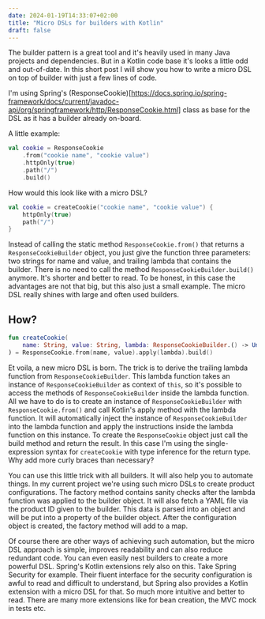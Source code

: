 ```yaml
---
date: 2024-01-19T14:33:07+02:00
title: "Micro DSLs for builders with Kotlin"
draft: false
---
```

The builder pattern is a great tool and it's heavily used in many Java projects and dependencies. But in a Kotlin code base it's looks a little odd and out-of-date. In this short post I will show you how to write a micro DSL on top of builder with just a few lines of code.

I'm using Spring's (ResponseCookie)[https://docs.spring.io/spring-framework/docs/current/javadoc-api/org/springframework/http/ResponseCookie.html] class as base for the DSL as it has a builder already on-board.

A little example:

~~~ kotlin
val cookie = ResponseCookie
    .from("cookie name", "cookie value")
    .httpOnly(true)
    .path("/")
    .build()
~~~

How would this look like with a micro DSL?

~~~ kotlin
val cookie = createCookie("cookie name", "cookie value") {
    httpOnly(true)
    path("/")
}
~~~

Instead of calling the static method `ResponseCookie.from()` that returns a `ResponseCookieBuilder` object, you just give the function three parameters: two strings for name and value, and trailing lambda that contains the builder. There is no need to call the method `ResponseCookieBuilder.build()` anymore. It's shorter and better to read. To be honest, in this case the advantages are not that big, but this also just a small example. The micro DSL really shines with large and often used builders.

## How?

~~~ kotlin
fun createCookie(
    name: String, value: String, lambda: ResponseCookieBuilder.() -> Unit
) = ResponseCookie.from(name, value).apply(lambda).build()
~~~ 

Et voila, a new micro DSL is born. The trick is to derive the trailing lambda function from `ResponseCookieBuilder`. This lambda function takes an instance of `ResponseCookieBuilder` as context of `this`, so it's possible to access the methods of `ResponseCookieBuilder` inside the lambda function. All we have to do is to create an instance of `ResponseCookieBuilder` with `ResponseCookie.from()` and call Kotlin's apply method with the lambda function. It will automatically inject the instance of `ResponseCookieBuilder` into the lambda function and apply the instructions inside the lambda function on this instance. To create the `ResponseCookie` object just call the build method and return the result. In this case I'm using the single-expression syntax for `createCookie` with type inference for the return type. Why add more curly braces than necessary?

You can use this little trick with all builders. It will also help you to automate things. In my current project we're using such micro DSLs to create product configurations. The factory method contains sanity checks after the lambda function was applied to the builder object. It will also fetch a YAML file via the product ID given to the builder. This data is parsed into an object and will be put into a property of the builder object. After the configuration object is created, the factory method will add to a map.

Of course there are other ways of achieving such automation, but the micro DSL approach is simple, improves readability and can also reduce redundant code. You can even easily nest builders to create a more powerful DSL. Spring's Kotlin extensions rely also on this. Take Spring Security for example. Their fluent interface for the security configuration is awful to read and difficult to understand, but Spring also provides a Kotlin extension with a micro DSL for that. So much more intuitive and better to read. There are many more extensions like for bean creation, the MVC mock in tests etc.
